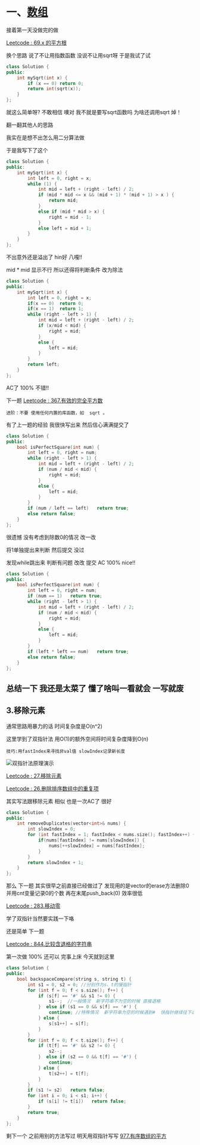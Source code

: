 # 一、[数组](https://github.com/youngyangyang04/leetcode-master#%E6%95%B0%E7%BB%84)

接着第一天没做完的做

[Leetcode : 69.x 的平方根](https://leetcode-cn.com/problems/sqrtx/)

换个思路 说了不让用指数函数 没说不让用sqrt呀
于是我试了试

```cpp
class Solution {
public:
    int mySqrt(int x) {
        if (x == 0) return 0;
        return int(sqrt(x));
    }
};
```

就这么简单呀? 不敢相信 噢对 我不就是要写sqrt函数吗 为啥还调用sqrt 焯！

翻一翻其他人的思路

我实在是想不出怎么用二分算法做

于是我写下了这个

```cpp
class Solution {
public:
    int mySqrt(int x) {
        int left = 0, right = x;
        while (1) {
            int mid = left + (right - left) / 2;
            if (mid * mid <= x && (mid + 1) * (mid + 1) > x ) {
                return mid;
            }
            else if (mid * mid > x) {
                right = mid - 1;
            }
            else left = mid + 1;
        }
    }
};
```

不出意外还是溢出了  hin好 八嘎!!

mid * mid 显示不行  所以还得将判断条件 改为除法

```cpp
class Solution {
public:
    int mySqrt(int x) {
        int left = 0, right = x;
        if(x == 0)  return 0;
        if(x == 1)  return 1;
        while (right - left > 1) {
            int mid = left + (right - left) / 2;
            if (x/mid < mid) {
                right = mid;
            }
            else {
                left = mid;
            }
        }
        return left;
    }
};
```

AC了  100% 不错!!

下一题
[Leetcode : 367.有效的完全平方数](https://leetcode-cn.com/problems/valid-perfect-square/)

    进阶：不要 使用任何内置的库函数，如  sqrt 。

有了上一题的经验  我很快写出来 然后信心满满提交了

```cpp
class Solution {
public:
    bool isPerfectSquare(int num) {
        int left = 0, right = num;
        while (right - left > 1) {
            int mid = left + (right - left) / 2;
            if (num / mid < mid) {
                right = mid;
            }
            else {
                left = mid;
            }
        }
        if (num / left == left)   return true;
        else return false;
    }
};
```
很遗憾 没有考虑到除数0的情况 改一改

将1单独提出来判断 然后提交 没过

发现while跳出来 判断有问题 改改 提交
AC 100% nice!!

```cpp
class Solution {
public:
    bool isPerfectSquare(int num) {
        int left = 0, right = num;
        if (num == 1)   return true;
        while (right - left > 1) {
            int mid = left + (right - left) / 2;
            if (num / mid < mid) {
                right = mid;
            }
            else {
                left = mid;
            }
        }
        if (left * left == num)   return true;
        else return false;
    }
};
```
## 总结一下 我还是太菜了 懂了啥叫一看就会 一写就废

## 3.移除元素

通常思路用暴力的话 时间复杂度是O(n^2)

这里学到了双指针法 用O(1)的额外空间将时间复杂度降到O(n) 

    技巧:用fastIndex来寻找非val值 slowIndex记录新长度

![双指针法原理演示](https://camo.githubusercontent.com/a701d49e9f64bd71f08a19276679f49d971d765e07402b3982f9b0ab63969f45/68747470733a2f2f747661312e73696e61696d672e636e2f6c617267652f30303865476d5a456c7931676e7472647336723539673330647530396d6e70642e676966)

[Leetcode : 27.移除元素](https://leetcode-cn.com/problems/remove-element/)

[Leetcode : 26.删除排序数组中的重复项](https://leetcode-cn.com/problems/remove-duplicates-from-sorted-array/)

其实写法跟移除元素 相似 也是一次AC了 很好

```cpp
class Solution {
public:
    int removeDuplicates(vector<int>& nums) {
        int slowIndex = 0;
        for (int fastIndex = 1; fastIndex < nums.size(); fastIndex++) {
            if(nums[fastIndex] != nums[slowIndex]) {
                nums[++slowIndex] = nums[fastIndex];
            }
        }
        return slowIndex + 1;
    }
};
```

那么  下一题 其实很早之前直接已经做过了 发现用的是vector的erase方法删除0 并用cnt变量记录0的个数  再在末尾push_back(0)
效率很低

[Leetcode : 283.移动零](https://leetcode-cn.com/problems/remove-duplicates-from-sorted-array/)

学了双指针当然要实践一下咯

还是简单 下一题

[Leetcode : 844.比较含退格的字符串](https://leetcode-cn.com/problems/backspace-string-compare/)

第一次做 100% 还可以 完事上床 今天就到这里

```cpp
class Solution {
public:
    bool backspaceCompare(string s, string t) {
        int s1 = 0, s2 = 0; //分别作为s、t的慢指针
        for (int f = 0; f < s.size(); f++) {
            if (s[f] == '#' && s1 != 0) { 
                s1--;  //一般情况  新字符串不为空的时候 直接退格
            }  else if (s1 == 0 && s[f] == '#') {
                continue; //特殊情况  新字符串为空的时候遇到#  快指针继续往下走
            } else {
                s[s1++] = s[f];
            }
        }
        for (int f = 0; f < t.size(); f++) {
            if (t[f] == '#' && s2 != 0) {
                s2--;
            }  else if (s2 == 0 && t[f] == '#') {
                continue;
            } else {
                t[s2++] = t[f];
            }
        }
        if (s1 != s2)   return false;
        for (int i = 0; i < s1; i++) {
            if (s[i] != t[i])   return false;
        }
        return true;
    }
};
```

剩下一个 之前用别的方法写过 明天用双指针写写
[977.有序数组的平方](https://leetcode-cn.com/problems/squares-of-a-sorted-array/)
